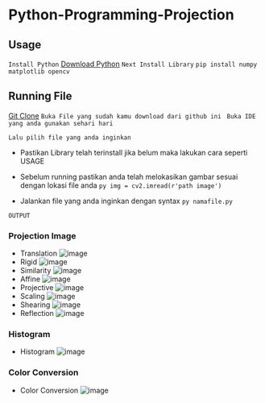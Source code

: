 # Python-Programming-Projection

## Usage
`Install Python`
[Download Python](https://www.python.org/downloads/)
`Next Install Library`
```pip install numpy matplotlib opencv``` 

## Running File
[Git Clone](https://github.com/Mikaelaazz/Python-Programming-Projection.git)
`Buka File yang sudah kamu download dari github ini `
`Buka IDE yang anda gunakan sehari hari`

`Lalu pilih file yang anda inginkan`
- Pastikan Library telah terinstall jika belum maka lakukan cara seperti USAGE
- Sebelum running pastikan anda telah melokasikan gambar sesuai dengan lokasi file anda
```py img = cv2.imread(r'path image')```

- Jalankan file yang anda inginkan dengan syntax
```py namafile.py```

`OUTPUT`
### Projection Image
- Translation
![image](./img/translation.png) 
- Rigid
![image](./img/rigid.png) 
- Similarity
![image](./img/similarity.png) 
- Affine
![image](./img/affine.png) 
- Projective
![image](./img/projective.png) 
- Scaling
![image](./img/scaling.png) 
- Shearing
![image](./img/shearing.png) 
- Reflection
![image](./img/reflection.png) 

### Histogram
- Histogram
![image](./img/histogram.png) 

### Color Conversion
- Color Conversion
![image](./img/color_conv.png) 
